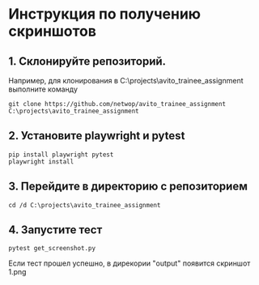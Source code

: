 # Инструкция по получению скриншотов

## 1. Склонируйте репозиторий.
Например, для клонирования в C:\projects\avito_trainee_assignment
выполните команду
```
git clone https://github.com/netwop/avito_trainee_assignment C:\projects\avito_trainee_assignment
```

## 2. Установите playwright и pytest
```
pip install playwright pytest
playwright install
```

## 3. Перейдите в директорию с репозиторием
```
cd /d C:\projects\avito_trainee_assignment
```

## 4. Запустите тест
```
pytest get_screenshot.py
```
Если тест прошел успешно, в дирекории "output" появится скриншот 1.png

